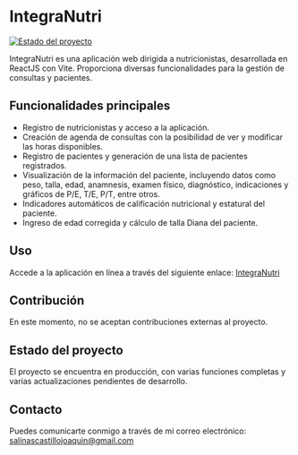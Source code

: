﻿# IntegraNutri

[![Estado del proyecto](https://img.shields.io/badge/Release-v1.2.1-green)]()


IntegraNutri es una aplicación web dirigida a nutricionistas, desarrollada en ReactJS con Vite. Proporciona diversas funcionalidades para la gestión de consultas y pacientes.

## Funcionalidades principales

- Registro de nutricionistas y acceso a la aplicación.
- Creación de agenda de consultas con la posibilidad de ver y modificar las horas disponibles.
- Registro de pacientes y generación de una lista de pacientes registrados.
- Visualización de la información del paciente, incluyendo datos como peso, talla, edad, anamnesis, examen físico, diagnóstico, indicaciones y gráficos de P/E, T/E, P/T, entre otros.
- Indicadores automáticos de calificación nutricional y estatural del paciente.
- Ingreso de edad corregida y cálculo de talla Diana del paciente.

## Uso

Accede a la aplicación en línea a través del siguiente enlace: [IntegraNutri](https://www.integranutri.cl/)

## Contribución

En este momento, no se aceptan contribuciones externas al proyecto.

## Estado del proyecto

El proyecto se encuentra en producción, con varias funciones completas y varias actualizaciones pendientes de desarrollo.

## Contacto

Puedes comunicarte conmigo a través de mi correo electrónico: [salinascastillojoaquin@gmail.com](mailto:salinascastillojoaquin@gmail.com)

